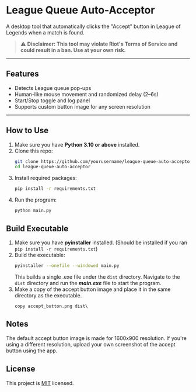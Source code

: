 # League Queue Auto-Acceptor

A desktop tool that automatically clicks the "Accept" button in League of Legends when a match is found.

> ⚠️ **Disclaimer: This tool may violate Riot's Terms of Service and could result in a ban. Use at your own risk.**

---

## Features

- Detects League queue pop-ups
- Human-like mouse movement and randomized delay (2–6s)
- Start/Stop toggle and log panel
- Supports custom button image for any screen resolution

---

## How to Use

1. Make sure you have **Python 3.10 or above** installed.
2. Clone this repo:
   ```bash
   git clone https://github.com/yourusername/league-queue-auto-acceptor.git
   cd league-queue-auto-acceptor
   ```
3. Install required packages:
   ```bash
   pip install -r requirements.txt
   ```
4. Run the program:
   ```
   python main.py
   ```

## Build Executable

1. Make sure you have **pyinstaller** installed. (Should be installed if you ran `pip install -r requirements.txt`)
2. Build the executable:
   ```bash
   pyinstaller --onefile --windowed main.py
   ```
   This builds a single .exe file under the `dist` directory. Navigate to the `dist` directory and run the **_main.exe_** file to start the program.
3. Make a copy of the accept button image and place it in the same directory as the executable.
   ```
   copy accept_button.png dist\
   ```

## Notes

The default accept button image is made for 1600x900 resolution.
If you're using a different resolution, upload your own screenshot of the accept button using the app.

## License

This project is [MIT](https://github.com/ryangandev/league-queue-acceptor/blob/main/LICENSE) licensed.

